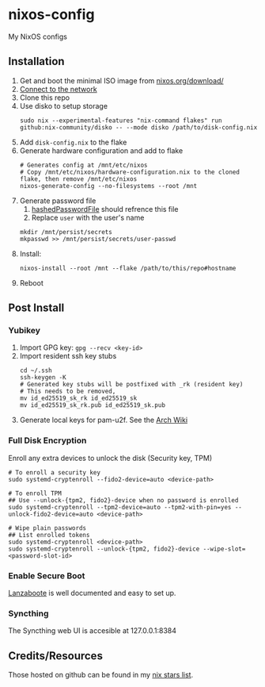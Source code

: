 # nixos-config
My NixOS configs
## Installation
1. Get and boot the minimal ISO image from [nixos.org/download/](https://nixos.org/download/)
2. [Connect to the network](https://wiki.archlinux.org/title/Wpa_supplicant#Connecting_with_wpa_passphrase)
3. Clone this repo
4. Use disko to setup storage
   ``` shell
   sudo nix --experimental-features "nix-command flakes" run github:nix-community/disko -- --mode disko /path/to/disk-config.nix
   ```
5. Add `disk-config.nix` to the flake
6. Generate hardware configuration and add to flake
   ``` shell
   # Generates config at /mnt/etc/nixos
   # Copy /mnt/etc/nixos/hardware-configuration.nix to the cloned flake, then remove /mnt/etc/nixos
   nixos-generate-config --no-filesystems --root /mnt
   ```
6. Generate password file
   1. [hashedPasswordFile](https://search.nixos.org/options?&show=users.users.%3Cname%3E.hashedPasswordFile) should refrence this file
   2. Replace `user` with the user's name
   ``` shell
   mkdir /mnt/persist/secrets
   mkpasswd >> /mnt/persist/secrets/user-passwd
   ```
8. Install:
   ``` shell
   nixos-install --root /mnt --flake /path/to/this/repo#hostname
   ```
7. Reboot
## Post Install
### Yubikey
1. Import GPG key: `gpg --recv <key-id>`
2. Import resident ssh key stubs
   ``` shell
   cd ~/.ssh
   ssh-keygen -K
   # Generated key stubs will be postfixed with _rk (resident key)
   # This needs to be removed,
   mv id_ed25519_sk_rk id_ed25519_sk
   mv id_ed25519_sk_rk.pub id_ed25519_sk.pub
   ```
3. Generate local keys for pam-u2f. See the [Arch Wiki](https://wiki.archlinux.org/title/Universal_2nd_Factor#Adding_a_key)
### Full Disk Encryption
Enroll any extra devices to unlock the disk (Security key, TPM)
``` shell
# To enroll a security key
sudo systemd-cryptenroll --fido2-device=auto <device-path>

# To enroll TPM
## Use --unlock-{tpm2, fido2}-device when no password is enrolled
sudo systemd-cryptenroll --tpm2-device=auto --tpm2-with-pin=yes --unlock-fido2-device=auto <device-path>

# Wipe plain passwords
## List enrolled tokens
sudo systemd-cryptenroll <device-path>
sudo systemd-cryptenroll --unlock-{tpm2, fido2}-device --wipe-slot=<password-slot-id>
```
### Enable Secure Boot
[Lanzaboote](https://github.com/nix-community/lanzaboote) is well documented and easy to set up.
### Syncthing
The Syncthing web UI is accesible at 127.0.0.1:8384

## Credits/Resources
Those hosted on github can be found in my [nix stars list](https://github.com/stars/Cowboylaserkittenjetshark/lists/nix).
